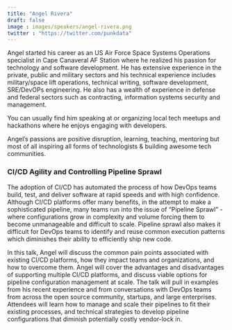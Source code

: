 ```yaml
---
title: "Angel Rivera"
draft: false
image : images/speakers/angel-rivera.png
twitter : "https://twitter.com/punkdata"
---
```


Angel started his career as an US Air Force Space Systems Operations specialist in Cape Canaveral AF Station where he realized his passion for technology and software development. He has extensive experience in the private, public and military sectors and his technical experience includes military/space lift operations, technical writing, software development, SRE/DevOPs engineering. He also has a wealth of experience in defense and federal sectors such as contracting, information systems security and management.

You can usually find him speaking at or organizing local tech meetups and hackathons where he enjoys engaging with developers.

Angel’s passions are positive disruption, learning, teaching, mentoring but most of all inspiring all forms of technologists & building awesome tech communities.

### CI/CD Agility and Controlling Pipeline Sprawl

The adoption of CI/CD has automated the process of how DevOps teams build, test, and deliver software at rapid speeds and with high confidence. Although CI/CD platforms offer many benefits, in the attempt to make a sophisticated pipeline, many teams run into the issue of “Pipeline Sprawl” - where configurations grow in complexity and volume forcing them to become unmanageable and difficult to scale. Pipeline sprawl also makes it difficult for DevOps teams to identify and reuse common execution patterns which diminishes their ability to efficiently ship new code.

In this talk, Angel will discuss the common pain points associated with existing CI/CD platforms, how they impact teams and organizations, and how to overcome them. Angel will cover the advantages and disadvantages of supporting multiple CI/CD platforms, and discuss viable options for pipeline configuration management at scale. The talk will pull in examples from his recent experience and from conversations with DevOps teams from across the open source community, startups, and large enterprises. Attendees will learn how to manage and scale their pipelines to fit their existing processes, and technical strategies to develop pipeline configurations that diminish potentially costly vendor-lock in.

